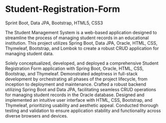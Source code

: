 # Student-Registration-Form
 Sprint Boot, Data JPA, Bootstrap, HTML5, CSS3
 
The Student Management System is a web-based application designed to streamline the process of managing student records in an educational institution. This project utilizes Spring Boot, Data JPA, Oracle, HTML, CSS, Thymeleaf, Bootstrap, and Lombok to create a robust CRUD application for managing student data.

Solely conceptualized, developed, and deployed a comprehensive Student Registration Form application with Spring Boot, Oracle, HTML, CSS, Bootstrap, and Thymeleaf.
Demonstrated adeptness in full-stack development by orchestrating all phases of the project lifecycle, from inception to deployment and maintenance.
Crafted a robust backend utilizing Spring Boot and Data JPA, facilitating seamless CRUD operations for managing student records in the Oracle database.
Designed and implemented an intuitive user interface with HTML, CSS, Bootstrap, and Thymeleaf, prioritizing usability and aesthetic appeal.
Conducted thorough testing and validation to ensure application stability and functionality across diverse browsers and devices.
